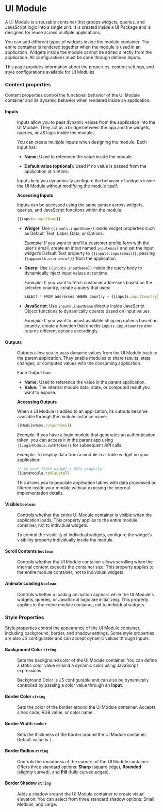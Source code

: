 # UI Module

A UI Module is a reusable container that groups widgets, queries, and JavaScript logic into a single unit. It is created inside a UI Package and is designed for reuse across multiple applications.

You can add different types of widgets inside the module container. The entire container is rendered together when the module is used in an application. Widgets inside the module cannot be edited directly from the application. All configurations must be done through defined Inputs.

This page provides information about the properties, content settings, and style configurations available for UI Modules.

### Content properties

Content properties control the functional behavior of the UI Module container and its dynamic behavior when rendered inside an application.

#### Inputs

<dd>

 <ZoomImage src="/img/uimod.png" alt="" caption="" />



Inputs allow you to pass dynamic values from the application into the UI Module.
They act as a bridge between the app and the widgets, queries, or JS logic inside the module.

You can create multiple Inputs when designing the module. Each Input has:

- **Name:** Used to reference the value inside the module.

- **Default value (optional):** Used if no value is passed from the application at runtime.

Inputs help you dynamically configure the behavior of widgets inside the UI Module without modifying the module itself.

**Accessing Inputs**

Inputs can be accessed using the same syntax across widgets, queries, and JavaScript functions within the module:

```javascript
{{inputs.inputName}}
```


- **Widget**: Use `{{inputs.inputName}}` inside widget properties such as Default Text, Label, Data, or Options.

    *Example:* If you want to prefill a customer profile form with the user's email, create an input named `inputemail` and set the Input widget’s Default Text property to `{{inputs.inputemail}}`, passing `{{appsmith.user.email}}` from the application.

- **Query**: Use `{{inputs.inputName}}` inside the query body to dynamically inject input values at runtime.

   *Example:* If you want to fetch customer addresses based on the selected country, create a query that uses:
   
   ```js
   SELECT * FROM addresses WHERE country = {{inputs.inputCountry}}
   ```

- **JavaScript**: Use `inputs.inputName` directly inside JavaScript Object functions to dynamically operate based on input values.

    *Example:* If you want to adjust available shipping options based on country, create a function that checks `inputs.inputCountry` and returns different options accordingly.
   

</dd>

#### Outputs

<dd>

Outputs allow you to pass dynamic values from the UI Module back to the parent application. They enable modules to share results, state changes, or computed values with the consuming application.

Each Output has:

- **Name:** Used to reference the value in the parent application.
- **Value:** The internal module data, state, or computed result you want to expose.

**Accessing Outputs**

When a UI Module is added to an application, its outputs become available through the module instance name:

```javascript
{{ModuleName.outputName}}
```

*Example:* If you have a login module that generates an authentication token, you can access it in the parent app using `{{LoginModule.authToken}}` for subsequent API calls.

*Example:* To display data from a module in a Table widget on your application:

```javascript
// In your Table widget's Data property:
{{DataModule.tableData}}
```

This allows you to populate application tables with data processed or filtered inside your module without exposing the internal implementation details.

</dd>

#### Visible `boolean`

<dd> 

Controls whether the entire UI Module container is visible when the application loads. This property applies to the entire module container, not to individual widgets.

To control the visibility of individual widgets, configure the widget’s visibility property individually inside the module.


</dd>

#### Scroll Contents `boolean`

<dd>

Controls whether the UI Module container allows scrolling when the internal content exceeds the container size. This property applies to the entire module container, not to individual widgets.

</dd>

#### Animate Loading `boolean`

<dd> 

Controls whether a loading animation appears while the UI Module's widgets, queries, or JavaScript logic are initializing. This property applies to the entire module container, not to individual widgets.


</dd>


### Style Properties

Style properties control the appearance of the UI Module container, including background, border, and shadow settings.
Some style properties are also JS configurable and can accept dynamic values through Inputs.

#### Background Color `string`

<dd> 

Sets the background color of the UI Module container. You can define a static color value or bind a dynamic color using JavaScript expressions.

Background Color is JS configurable and can also be dynamically controlled by passing a color value through an **Input**.


</dd>


#### Border Color `string`

<dd> 

Sets the color of the border around the UI Module container. Accepts a hex code, RGB value, or color name.


</dd>


#### Border Width `number`

<dd> 

Sets the thickness of the border around the UI Module container.
Default value is `1`.


</dd>


#### Border Radius `string`

<dd> 

Controls the roundness of the corners of the UI Module container. Offers three standard options: **Sharp** (square edge), **Rounded** (slightly curved), and **Pill** (fully curved edges).

</dd>


#### Border Shadow `string`

<dd>

Adds a shadow around the UI Module container to create visual elevation. You can select from three standard shadow options: Small, Medium, and Large.


</dd>